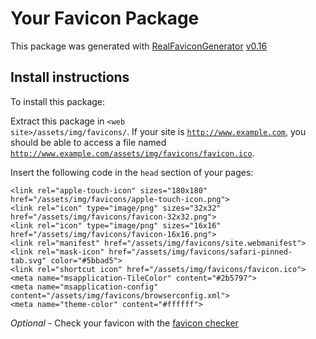 # Your Favicon Package

This package was generated with [RealFaviconGenerator](https://realfavicongenerator.net/) [v0.16](https://realfavicongenerator.net/change_log#v0.16)

## Install instructions

To install this package:

Extract this package in <code>&lt;web site&gt;/assets/img/favicons/</code>. If your site is <code>http://www.example.com</code>, you should be able to access a file named <code>http://www.example.com/assets/img/favicons/favicon.ico</code>.

Insert the following code in the `head` section of your pages:

    <link rel="apple-touch-icon" sizes="180x180" href="/assets/img/favicons/apple-touch-icon.png">
    <link rel="icon" type="image/png" sizes="32x32" href="/assets/img/favicons/favicon-32x32.png">
    <link rel="icon" type="image/png" sizes="16x16" href="/assets/img/favicons/favicon-16x16.png">
    <link rel="manifest" href="/assets/img/favicons/site.webmanifest">
    <link rel="mask-icon" href="/assets/img/favicons/safari-pinned-tab.svg" color="#5bbad5">
    <link rel="shortcut icon" href="/assets/img/favicons/favicon.ico">
    <meta name="msapplication-TileColor" content="#2b5797">
    <meta name="msapplication-config" content="/assets/img/favicons/browserconfig.xml">
    <meta name="theme-color" content="#ffffff">

*Optional* - Check your favicon with the [favicon checker](https://realfavicongenerator.net/favicon_checker)